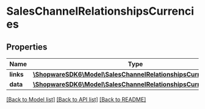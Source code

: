 # SalesChannelRelationshipsCurrencies

## Properties
Name | Type | Description | Notes
------------ | ------------- | ------------- | -------------
**links** | [**\ShopwareSDK6\Model\SalesChannelRelationshipsCurrenciesLinks**](SalesChannelRelationshipsCurrenciesLinks.md) |  | [optional] 
**data** | [**\ShopwareSDK6\Model\SalesChannelRelationshipsCurrenciesData[]**](SalesChannelRelationshipsCurrenciesData.md) |  | [optional] 

[[Back to Model list]](../../README.md#documentation-for-models) [[Back to API list]](../../README.md#documentation-for-api-endpoints) [[Back to README]](../../README.md)

